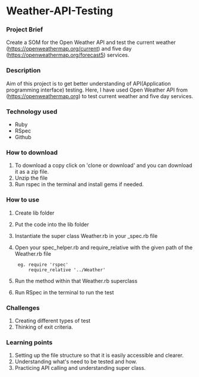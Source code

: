 # Weather-API-Testing
### Project Brief
Create a SOM for the Open Weather API and test the current weather (https://openweathermap.org/current) and five day (https://openweathermap.org/forecast5) services.

### Description
Aim of this project is to get better understanding of API(Application programming interface) testing. Here, I have used Open Weather API from (https://openweathermap.org) to test current weather and five day services.

### Technology used
* Ruby
* RSpec
* Github

### How to download
1. To download a copy click on 'clone or download' and you can download it as a zip file.
2. Unzip the file
3. Run rspec in the terminal and install gems if needed.

### How to use
1. Create lib folder
2. Put the code into the lib folder
4. Instantiate the super class Weather.rb in your _spec.rb file
5. Open your spec_helper.rb and require_relative with the given path of the Weather.rb file
        
        eg. require 'rspec'
            require_relative '../Weather'
6. Run the method within that Weather.rb superclass
7. Run RSpec in the terminal to run the test

### Challenges
1. Creating different types of test
2. Thinking of exit criteria.

### Learning points
1. Setting up the file structure so that it is easily accessible and clearer.
2. Understanding what's need to be tested and how. 
3. Practicing API calling and understanding super class.
